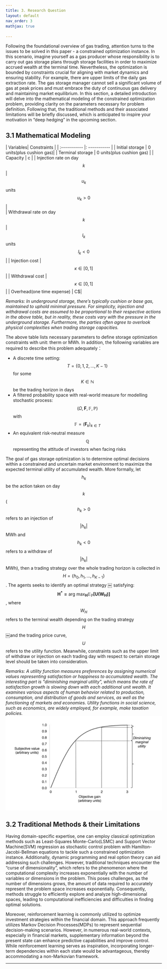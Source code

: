 ```yaml
---
title: 3. Research Question
layout: default
nav_order: 3
mathjax: true

---
```

Following the foundational overview of gas trading, attention turns to the issues to be solved in this paper - a constrained optimization instance. In this scenario, imagine yourself as a gas producer whose responsibility is to carry out gas storage plans through storage facilities in order to maximize accrued wealth at the terminal time. Nevertheless, the optimization is bounded by constraints crucial for aligning with market dynamics and ensuring stability. For example, there are upper limits of the daily gas extraction rate. The gas storage manager cannot sell a significant volume of gas at peak prices and must embrace the duty of continuous gas delivery and maintaining market equilibrium. 
In this section, a detailed introduction will delve into the mathematical modeling of the constrained optimization problem, providing clarity on the parameters necessary for problem definition. Following that, the traditional methods and their associated limitations will be briefly discussed, which is anticipated to inspire your motivation in “deep hedging” in the upcoming section.

## 3.1 Mathematical Modeling

| Variables| Constraints  |
| :----------- |: ----------- |
| Initial storage | 0 units(plus cushion gas)| 
| Terminal storage |  0 units(plus cushion gas) | 
| Capacity | c | 
| Injection rate on day $$k$$ | $$u_k$$ units $$u_k>0$$ |  
| Withdrawal rate on day $$k$$ | $$l_k$$ units $$l_k<0$$ | 
| Injection cost | $$\kappa \in [0,1]$$| 
| Withdrawal cost | $$\kappa \in [0,1]$$| 
| Overhead(one time expense) | C$|  

_Remarks: In underground storage, there’s typically cushion or base gas, maintained to uphold minimal pressure. For simplicity, injection and withdrawal costs are assumed to be proportional to their respective actions in the above table, but in reality, these costs vary with the pressure in the underground storage. Furthermore, the parties often agree to overlook physical complexities when trading storage capacities._

The above table lists necessary parameters to define storage optimization constraints with unit: therm or MWh. In addition, the following variables are required to describe this problem adequately：

* A discrete time setting: $$T=\{0, 1, 2, ..., K-1\}$$ for some $$K \in \mathbb{N} $$ be the trading horizon in days
* A filtered probability space with real-world measure for modelling stochastic process: $$(\Omega,\mathbf{F}, \mathbb{F}, \mathbb{P})$$ with $$\mathbb{F}=(\mathbf{F}_k)_{k \in T}$$
* An equivalent risk-neutral measure $$\mathbb{Q}$$ representing the attitude of investors when facing risks


The goal of gas storage optimization is to determine optimal decisions within a constrained and uncertain market environment to maximize the expected terminal utility of accumulated wealth. More formally, let $$h_k$$ be the action taken on day $$k$$($$h_k > 0$$refers to an injection of $$|h_k|$$ MWh and $$h_k < 0$$ refers to a withdraw of $$|h_k|$$ MWh), then a trading strategy over the whole trading horizon is collected in $$H=\{h_0, h_1,..., h_{K-1} \}$$. The agents seeks to identify an optimal strategy ￼ satisfying: $$\mathbf{{H}^*= \text{arg max}{}_H \mathbb{E}_\mathbb{P}[U(W_H)]}$$, where $$W_H$$ refers to the terminal wealth depending on the trading strategy $$H$$￼and the trading price curve, $$U$$ refers to the utility function. Meanwhile, constraints such as the upper limit of withdraw or injection on each trading day with respect to certain storage level should be taken into consideration.

_Remarks: A utility function measures preferences by assigning numerical values representing satisfaction or happiness to accumulated wealth. The interesting part is "diminishing marginal utility", which means the rate of satisfaction growth is slowing down with each additional unit wealth. It examines various aspects of human behavior related to production, consumption, and distribution of goods and services, as well as the functioning of markets and economies. Utility functions in social science, such as economics, are widely employed, for example, make taxation policies._
![Utility function](figs/utility.png)


## 3.2 Traditional Methods & their Limitations
Having domain-specific expertise, one can employ classical optimization methods such as Least-Squares Monte-Carlo(LSMC) and Support Vector Machine(SVM) regression as stochastic control problem with Hamilton-Jacobi-Bellman equations to tackle such a constrained optimization instance. Additionally, dynamic programming and real option theory can aid addressing such challenges. However, traditional techniques encounter the “curse of dimensionality”, which refers to the phenomenon where the computational complexity increases exponentially with the number of variables or dimensions in the problem. This poses challenges, as the number of dimensions grows, the amount of data required to accurately represent the problem space increases exponentially. Consequently, methods struggle to efficiently explore and analyze high-dimensional spaces, leading to computational inefficiencies and difficulties in finding optimal solutions.

Moreover, reinforcement learning is commonly utilized to optimize investment strategies within the financial domain. This approach frequently utilizes Markov Decision Processes(MDPs) to represent sequential decision-making scenarios. However, in numerous real-world contexts, especially in financial markets, supplementary information beyond the present state can enhance predictive capabilities and improve control. While reinforcement learning serves as inspiration, incorporating longer-term dependencies within each state would be advantageous, thereby accommodating a non-Markovian framework.


---